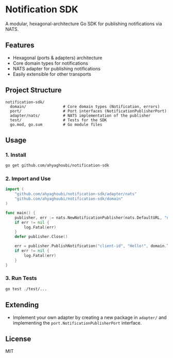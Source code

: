 # Notification SDK

A modular, hexagonal-architecture Go SDK for publishing notifications via NATS.

## Features
- Hexagonal (ports & adapters) architecture
- Core domain types for notifications
- NATS adapter for publishing notifications
- Easily extensible for other transports

## Project Structure
```
notification-sdk/
  domain/                # Core domain types (Notification, errors)
  port/                  # Port interfaces (NotificationPublisherPort)
  adapter/nats/          # NATS implementation of the publisher
  test/                  # Tests for the SDK
  go.mod, go.sum         # Go module files
```

## Usage

### 1. Install
```sh
go get github.com/ahyaghoubi/notification-sdk
```

### 2. Import and Use
```go
import (
    "github.com/ahyaghoubi/notification-sdk/adapter/nats"
    "github.com/ahyaghoubi/notification-sdk/domain"
)

func main() {
    publisher, err := nats.NewNotificationPublisher(nats.DefaultURL, "notifications")
    if err != nil {
        log.Fatal(err)
    }
    defer publisher.Close()

    err = publisher.PublishNotification("client-id", "Hello!", domain.TypeInfo, "system")
    if err != nil {
        log.Fatal(err)
    }
}
```

### 3. Run Tests
```sh
go test ./test/...
```

## Extending
- Implement your own adapter by creating a new package in `adapter/` and implementing the `port.NotificationPublisherPort` interface.

## License
MIT 